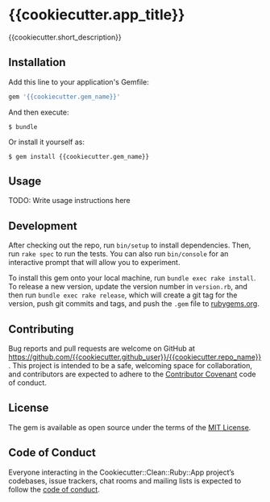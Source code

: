 # {{cookiecutter.app_title}}

{{cookiecutter.short_description}}

## Installation

Add this line to your application's Gemfile:

```ruby
gem '{{cookiecutter.gem_name}}'
```

And then execute:

    $ bundle

Or install it yourself as:

    $ gem install {{cookiecutter.gem_name}}

## Usage

TODO: Write usage instructions here

## Development

After checking out the repo, run `bin/setup` to install dependencies. Then, run `rake spec` to run the tests. You can also run `bin/console` for an interactive prompt that will allow you to experiment.

To install this gem onto your local machine, run `bundle exec rake install`. To release a new version, update the version number in `version.rb`, and then run `bundle exec rake release`, which will create a git tag for the version, push git commits and tags, and push the `.gem` file to [rubygems.org](https://rubygems.org).

## Contributing

Bug reports and pull requests are welcome on GitHub at https://github.com/{{cookiecutter.github_user}}/{{cookiecutter.repo_name}}. This project is intended to be a safe, welcoming space for collaboration, and contributors are expected to adhere to the [Contributor Covenant](http://contributor-covenant.org) code of conduct.

## License

The gem is available as open source under the terms of the [MIT License](https://opensource.org/licenses/MIT).

## Code of Conduct

Everyone interacting in the Cookiecutter::Clean::Ruby::App project’s codebases, issue trackers, chat rooms and mailing lists is expected to follow the [code of conduct](https://github.com/{{cookiecutter.github_name}}/{{cookiecutter.repo_name}}/blob/master/CODE_OF_CONDUCT.md).

